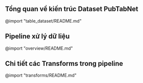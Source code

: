 ## Tổng quan về kiến trúc Dataset PubTabNet

@import "table_dataset/README.md"

## Pipeline xử lý dữ liệu

@import "overview/README.md"

## Chi tiết các Transforms trong pipeline

@import "transforms/README.md"